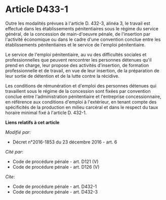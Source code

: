 # Article D433-1

Outre les modalités prévues à l'article D. 432-3, alinéa 3, le travail est effectué dans les établissements pénitentiaires
sous le régime du service général, de la concession de main-d'oeuvre pénale, de l'insertion par l'activité économique ou dans
le cadre d'une convention conclue entre les établissements pénitentiaires et le service de l'emploi pénitentiaire. 

Le service de l'emploi pénitentiaire, au vu des difficultés sociales et professionnelles que peuvent rencontrer les personnes
détenues qu'il prend en charge, leur propose des activités d'insertion, de formation professionnelle et de travail, en vue de
leur insertion, de la préparation de leur sortie de détention et de la lutte contre la récidive.

Les conditions de rémunération et d'emploi des personnes détenues qui travaillent sous le régime de la concession sont fixées
par convention conclue entre l'administration pénitentiaire et l'entreprise concessionnaire, en référence aux conditions
d'emploi à l'extérieur, en tenant compte des spécificités de la production en milieu carcéral et dans le respect du taux
horaire minimal fixé à l'article D. 432-1.

**Liens relatifs à cet article**

_Modifié par_:

  - Décret n°2016-1853 du 23 décembre 2016 - art. 6

_Cité par_:

  - Code de procédure pénale - art. D121 (V)
  - Code de procédure pénale - art. D126 (V)

_Cite_:

  - Code de procédure pénale - art. D432-1
  - Code de procédure pénale - art. D432-3
